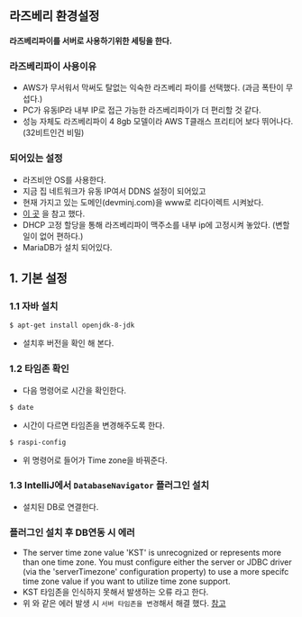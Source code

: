 ## 라즈베리 환경설정
#### 라즈베리파이를 서버로 사용하기위한 세팅을 한다.


### 라즈베리파이 사용이유
* AWS가 무서워서 막써도 탈없는 익숙한 라즈베리 파이를 선택했다. (과금 폭탄이 무섭다.)
* PC가 유동IP라 내부 IP로 접근 가능한 라즈베리파이가 더 편리할 것 같다.
* 성능 자체도 라즈베리파이 4 8gb 모델이라 AWS T클래스 프리티어 보다 뛰어나다. (32비트인건  비밀)

### 되어있는 설정
* 라즈비안 OS를 사용한다.
* 지금 집 네트워크가 유동 IP여서 DDNS 설정이 되어있고
* 현재 가지고 있는 도메인(devminj.com)을 www로 리다이렉트 시켜놨다.
* [이 곳](https://blog.banyazavi.com/2019-09-08/root-%EB%8F%84%EB%A9%94%EC%9D%B8%EC%9D%84-www%EB%A1%9C-%EB%A6%AC%EB%8B%A4%EC%9D%B4%EB%A0%89%ED%8A%B8-%EC%8B%9C%ED%82%A4%EA%B8%B0) 을 참고 했다.
* DHCP 고정 할당을 통해 라즈베리파이 맥주소를 내부 ip에 고정시켜 놓았다. (변할일이 없어 편하다.)
* MariaDB가 설치 되어있다.

## 1. 기본 설정
### 1.1 자바 설치
```shell
$ apt-get install openjdk-8-jdk
```

* 설치후 버전을 확인 해 본다.

### 1.2 타임존 확인
* 다음 명령어로 시간을 확인한다.
```shell
$ date
```
* 시간이 다르면 타임존을 변경해주도록 한다.
```shell
$ raspi-config
```
* 위 명령어로 들어가 Time zone을 바꿔준다.

### 1.3 IntelliJ에서 ```DatabaseNavigator``` 플러그인 설치
* 설치된 DB로 연결한다.

### 플러그인 설치 후 DB연동 시 에러
* The server time zone value 'KST' is unrecognized or represents more than one time zone. You must configure either the server or JDBC driver (via the 'serverTimezone' configuration property) to use a more specifc time zone value if you want to utilize time zone support.
* KST 타임존을 인식하지 못해서 발생하는 오류 라고 한다.
* 위 와 같은 에러 발생 시 ```서버 타임존을 변경```해서 해결 했다. [참고](https://dorbae.github.io/dbms/mysql/dbms-mysql-jdbc-timezone-troubleshooting/)
